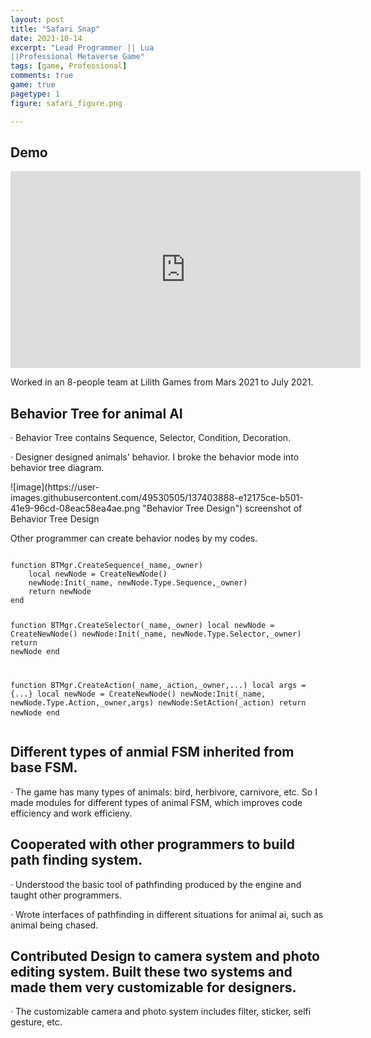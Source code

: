 ```yaml
---
layout: post
title: "Safari Snap"
date: 2021-10-14
excerpt: "Lead Programmer || Lua
||Professional Metaverse Game"
tags: [game, Professional]
comments: true
game: true
pagetype: 1
figure: safari_figure.png

---
```


## Demo
<iframe width="560" height="315" src="https://www.youtube.com/embed/87jT2Cp5-4U" frameborder="0" allow="accelerometer; autoplay; encrypted-media; gyroscope; picture-in-picture" allowfullscreen></iframe>

Worked in an 8-people team at Lilith Games from Mars 2021 to July 2021.

## Behavior Tree for animal AI
<p>· Behavior Tree contains Sequence, Selector, Condition, Decoration.</p>
<p>· Designer designed animals' behavior. I broke the behavior mode into behavior tree diagram.</p>
![image](https://user-images.githubusercontent.com/49530505/137403888-e12175ce-b501-41e9-96cd-08eac58ea4ae.png "Behavior Tree Design")
<span class="caption">screenshot of Behavior Tree Design</span>
<p> Other programmer can create behavior nodes by my codes.</p>
<pre>
<code>
function BTMgr.CreateSequence(_name,_owner)
	local newNode = CreateNewNode()
	newNode:Init(_name, newNode.Type.Sequence,_owner)
	return newNode
end

function BTMgr.CreateSelector(_name,_owner)
	local newNode = CreateNewNode()
	newNode:Init(_name, newNode.Type.Selector,_owner)
	return newNode
end

function BTMgr.CreateAction(_name,_action,_owner,...)
	local args = {...}
	local newNode = CreateNewNode()
	newNode:Init(_name, newNode.Type.Action,_owner,args)
	newNode:SetAction(_action)
	return newNode
end
</code>
</pre>

## Different types of anmial FSM inherited from base FSM.
<p>· The game has many types of animals: bird, herbivore, carnivore, etc. So I made modules for different types of animal FSM, which improves code efficiency and work efficieny.</p>

## Cooperated with other programmers to build path finding system.
<p>· Understood the basic tool of pathfinding produced by the engine and taught other programmers.
<p>· Wrote interfaces of pathfinding in different situations for animal ai, such as animal being chased.

## Contributed Design to camera system and photo editing system. Built these two systems and made them very customizable for designers.
<p>· The customizable camera and photo system includes filter, sticker, selfi gesture, etc.
